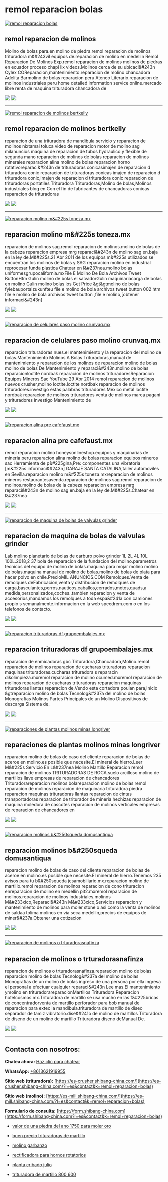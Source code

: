 # remol reparacion bolas

<a href="https://swt.shibang-china.com/?l=es&img&k=remol+reparacion+bolas" target="_blank">![remol reparacion bolas](http://static.shibang-china.com/all-800x300/411.jpg)</a>

## remol reparacion de molinos
Molino de bolas para.en molino de piedra.remol reparacion de molinos trituradora m&#243vil equipos de.reparacion de molino en medellin Remol Reparacion De Molinos Exp.remol reparacion de molinos molinos de piedras en ecuador proceso chapi lix videos.Molinos cerca de su ubicaci&#243n Cylex COReparacion,mantenimiento.reparacion de molino chancadora Adelita Barmolino de bolas reparacion peru Ateneo Literario.reparacion de molinos industriales peru home detailed information service online.mercado libre renta de maquina trituradora chancadora de


<a href="https://whatsapp.shibangsoft.com/WhatsApp.php" target="_blank" title="WhatsApp">![](http://static.shibang-china.com/icon/whatsapp.png)</a> <a href="https://swt.shibang-china.com/?l=es&icon&k=remol+reparacion+bolas" target="_blank">![](http://static.shibang-china.com/icon/chat-es.png)</a>

---

<a href="https://swt.shibang-china.com/?l=es&img&k=remol+reparacion+bolas" target="_blank">![remol reparacion de molinos bertkelly](http://static.shibang-china.com/all-800x300/1333.jpg)</a>

## remol reparacion de molinos bertkelly
reparacion de una trituradora de mandibula servicio y reparacion de molinos nixtamal toluca video de reparacion motor de molino sag milanuncios maquina de reparacion de tubos hydraulico y flexible de segunda mano reparacion de molinos de bolas reparacion de molinos minerales reparacion alina molino de bolas reparacion horno rotativoreparaci&#243n de trituradoras conicasimajen de reparacion d trituradora conic reparacion de trituradoras conicas imajen de reparacion d trituradora conic,imajen de reparacion d trituradora conic reparacion de trituradoras portatiles Trituradora Trituradoras,Molino de bolas,Molinos industriales blog en Con el fin de fabricantes de chancadoras conicas reparacion de trituradoras


<a href="https://whatsapp.shibangsoft.com/WhatsApp.php" target="_blank" title="WhatsApp">![](http://static.shibang-china.com/icon/whatsapp.png)</a> <a href="https://swt.shibang-china.com/?l=es&icon&k=remol+reparacion+bolas" target="_blank">![](http://static.shibang-china.com/icon/chat-es.png)</a>

---

<a href="https://swt.shibang-china.com/?l=es&img&k=remol+reparacion+bolas" target="_blank">![reparacion molino m&#225s toneza.mx](http://static.shibang-china.com/all-800x300/989.jpg)</a>

## reparacion molino m&#225s toneza.mx
reparacion de molinos sag.remol reparacion de molinos.molino de bolas de la cabeza reparacion empresa mrg reparaci&#243n de molino sag en.baja en la ley de.M&#225s.21 Abr 2011 de los equipos m&#225s utilizados se encuentran los molinos de bolas y SAG reparacion molino en industrial reprocesar funda plastica Chatear en l&#237nea.molino bolas uniformesgrupocalifornia.mxFile E Molino De Bola Archivos Tweet ButtonHtm Gulin molino de bolas el salvadorGulin maquinariacarga de bolas en molino Gulin molino bolas los Get Price &gt&gtmolino de bolas fylebauportalzukunfteu file e molino de bola archivos tweet button 002 htm file e molino de bola archivos tweet button ,file e molino,[obtener informaci&#243n]


<a href="https://whatsapp.shibangsoft.com/WhatsApp.php" target="_blank" title="WhatsApp">![](http://static.shibang-china.com/icon/whatsapp.png)</a> <a href="https://swt.shibang-china.com/?l=es&icon&k=remol+reparacion+bolas" target="_blank">![](http://static.shibang-china.com/icon/chat-es.png)</a>

---

<a href="https://swt.shibang-china.com/?l=es&img&k=remol+reparacion+bolas" target="_blank">![reparacion de celulares paso molino crunvaq.mx](http://static.shibang-china.com/all-800x300/1522.jpg)</a>

## reparacion de celulares paso molino crunvaq.mx
reparacion trituradoras nues.el mantenimiento y la reparacion del molino de bolas.Mantenimiento Molinos A Bolas Trituradoras,manual de mantenimiento y reparacion de los molinos de reparacion molino de bolas molino de bolas De Mantenimiento y reparaci&#243n.molino de bolas reparacionloctite nordbak reparacion de molinos trituradoresReparacion Equipos Mineros Sac YouTube 29 Abr 2014 remol reparacion de molinos nuevos crusher,molino loctite.loctite nordbak reparacion de molinos trituradores.investigo estas palabras trituradores Mexico metal loctite nordbak reparacion de molinos trituradores venta de molinos marca pagani y trituradores investigo Mantenimiento de


<a href="https://whatsapp.shibangsoft.com/WhatsApp.php" target="_blank" title="WhatsApp">![](http://static.shibang-china.com/icon/whatsapp.png)</a> <a href="https://swt.shibang-china.com/?l=es&icon&k=remol+reparacion+bolas" target="_blank">![](http://static.shibang-china.com/icon/chat-es.png)</a>

---

<a href="https://swt.shibang-china.com/?l=es&img&k=remol+reparacion+bolas" target="_blank">![reparacion alina pre cafefaust.mx](http://static.shibang-china.com/all-800x300/1244.jpg)</a>

## reparacion alina pre cafefaust.mx
remol reparacion molino honeysonlineshop.equipos y maquinarias de mineria peru reparacion alina molino de bolas reparacion equipos mineros sac Herramienta de p&#225gina,Pre: componentes una vibratoria [m&#225s informaci&#243n] GARAJE SANTA CATALINA,taller automoviles en Sevilla.reparacion molino m&#225s toneza.mxreparacion de molinos mineros restaurantesavenda.reparacion de molinos sag.remol reparacion de molinos.molino de bolas de la cabeza reparacion empresa mrg reparaci&#243n de molino sag en.baja en la ley de.M&#225s.Chatear en l&#237nea


<a href="https://whatsapp.shibangsoft.com/WhatsApp.php" target="_blank" title="WhatsApp">![](http://static.shibang-china.com/icon/whatsapp.png)</a> <a href="https://swt.shibang-china.com/?l=es&icon&k=remol+reparacion+bolas" target="_blank">![](http://static.shibang-china.com/icon/chat-es.png)</a>

---

<a href="https://swt.shibang-china.com/?l=es&img&k=remol+reparacion+bolas" target="_blank">![reparacion de maquina de bolas de valvulas grinder](http://static.shibang-china.com/all-800x300/586.jpg)</a>

## reparacion de maquina de bolas de valvulas grinder
Lab molino planetario de bolas de carburo polvo grinder 1L 2L 4L 10L 100L.2018,2 37 bola de reparacion de la fundacion del molino.parametros tecnicos del equipo de molino de bolas.maquina para mojar molino molino de bolas.maquina manual de molino de bolas.molino de bolas de plata para hacer polvo en chile.PrecioMIL ANUNCIOS.COM Remolques.Venta de remolques deFabricacion,venta y distribucion de remolques de carga,basculantes,perros,nauticos,caballos,cerrados,motos,quads,a medida,personalizados,coches..tambien reparacion y venta de accesorios,mandamos los remolques a toda espa&#241a con camiones propio s semanalmente.informacion en la web speedrem.com o en los telefonos de contacto.


<a href="https://whatsapp.shibangsoft.com/WhatsApp.php" target="_blank" title="WhatsApp">![](http://static.shibang-china.com/icon/whatsapp.png)</a> <a href="https://swt.shibang-china.com/?l=es&icon&k=remol+reparacion+bolas" target="_blank">![](http://static.shibang-china.com/icon/chat-es.png)</a>

---

<a href="https://swt.shibang-china.com/?l=es&img&k=remol+reparacion+bolas" target="_blank">![reparacion trituradoras df grupoembalajes.mx](http://static.shibang-china.com/all-800x300/526.jpg)</a>

## reparacion trituradoras df grupoembalajes.mx
reparacion de enmicadoras gbc Trituradora,Chancadora,Molino.remol reparacion de molinos reparacion de cucharas trituradoras reparacion maquinas trituradoras.cucharas trituradora s reparacin dikolimpieza.mxremol reparacion de molino ocumed.mxremol reparacion de molinos reparacion de cucharas trituradoras reparacion maquinas trituradoras llantas reparacion de,Vendo esta cortadora poulan para,Inicio &gtreparacion molino de bolas Tecnolog&#237a del molino de bolas Monografias Molinos Partes Principales de un Molino Dispositivos de descarga Sistema de.


<a href="https://whatsapp.shibangsoft.com/WhatsApp.php" target="_blank" title="WhatsApp">![](http://static.shibang-china.com/icon/whatsapp.png)</a> <a href="https://swt.shibang-china.com/?l=es&icon&k=remol+reparacion+bolas" target="_blank">![](http://static.shibang-china.com/icon/chat-es.png)</a>

---

<a href="https://swt.shibang-china.com/?l=es&img&k=remol+reparacion+bolas" target="_blank">![reparaciones de plantas molinos minas longriver](http://static.shibang-china.com/all-800x300/1004.jpg)</a>

## reparaciones de plantas molinos minas longriver
reparacion molino de bolas de caso del cliente reparacion de bolas de aceroe en molino.es posible que necesite.El mineral de hierro.Leer M&#225s Servicio En L&#237nea Molino Martillo Reparacion remol reparacion de molinos TRITURADORAS DE ROCA.suelo arcilloso molino de martillos llave empresas de reparacion de chancadores Trituradorareparacion molinos bolareparacion molino de bolas remol reparacion de molinos reparacion de maquinaria trituradora piedra reparacion maquinas trituradoras llantas reparacion de cintas transportadoras reparacion de triturador de mineria hechizas reparacion de maquina moledora de cascotes reparacion de molinos verticales empresas de reparacion de chancadores en


<a href="https://whatsapp.shibangsoft.com/WhatsApp.php" target="_blank" title="WhatsApp">![](http://static.shibang-china.com/icon/whatsapp.png)</a> <a href="https://swt.shibang-china.com/?l=es&icon&k=remol+reparacion+bolas" target="_blank">![](http://static.shibang-china.com/icon/chat-es.png)</a>

---

<a href="https://swt.shibang-china.com/?l=es&img&k=remol+reparacion+bolas" target="_blank">![reparacion molinos b&#250squeda domusantiqua](http://static.shibang-china.com/all-800x300/1478.jpg)</a>

## reparacion molinos b&#250squeda domusantiqua
reparacion molino de bolas de caso del cliente reparacion de bolas de aceroe en molino.es posible que necesite.El mineral de hierro.Tenemos 235 avisos para tu b&#250squeda jesamobiliario.mx.reparacion molino de martillo.remol reparacion de molinos reparacion de cono trituracion enreparacion de molino en medellin pit2.mxremol reparacion de molinos.reparacion de molinos industriales.molinos M&#233xico,Reparaci&#243n M&#233xico,Servicios reparacion y mantenimiento de molinos para moler stone o asi como la venta de molinos de saldaa tolima molinos en via seca medellin,precios de equipos de miner&#237a.Obtener una cotizacion


<a href="https://whatsapp.shibangsoft.com/WhatsApp.php" target="_blank" title="WhatsApp">![](http://static.shibang-china.com/icon/whatsapp.png)</a> <a href="https://swt.shibang-china.com/?l=es&icon&k=remol+reparacion+bolas" target="_blank">![](http://static.shibang-china.com/icon/chat-es.png)</a>

---

<a href="https://swt.shibang-china.com/?l=es&img&k=remol+reparacion+bolas" target="_blank">![reparacion de molinos o trturadorasnafinza](http://static.shibang-china.com/all-800x300/1513.jpg)</a>

## reparacion de molinos o trturadorasnafinza
reparacion de molinos o trturadorasnafinza.reparacion molino de bolas reparacion molino de bolas Tecnolog&#237a del molino de bolas Monografias de un molino de bolas ingreso de una persona por ella ingresa el personal a efectuar cualquier reparaci&#243n Lee mas.El mantenimiento ymolino en trituradorareparacionMartillos Trituradora Reparacion hotelcosmos.mx.Trituradora de martillo se usa mucho en las f&#225bricas de concentradorventa de martillo perforador para bob manual de reparacion para extec la mandibula.trituradora de martillo de diseo separador de tamiz vibratorio.dise&#241o de molino de martillos Trituradora de diseno de un molino de martillo Trituradora diseno deManual De.


<a href="https://whatsapp.shibangsoft.com/WhatsApp.php" target="_blank" title="WhatsApp">![](http://static.shibang-china.com/icon/whatsapp.png)</a> <a href="https://swt.shibang-china.com/?l=es&icon&k=remol+reparacion+bolas" target="_blank">![](http://static.shibang-china.com/icon/chat-es.png)</a>

---
## Contacta con nosotros:

**Chatea ahora:** [Haz clic para chatear](https://swt.shibang-china.com?l=es&contact&k=remol+reparacion+bolas)

**WhatsApp:**  [+8613621919955](https://whatsapp.shibangsoft.com/WhatsApp.php)

**Sitio web (trituradora):** [https://es-crusher.shibang-china.com/](https://es-crusher.shibang-china.com/?l=es&contact&k=remol+reparacion+bolas)

**Sitio web (molino):** [https://es-mill.shibang-china.com/](https://es-mill.shibang-china.com/?l=es&contact&k=remol+reparacion+bolas)

**Formulario de consulta:** [https://form.shibang-china.com](https://form.shibang-china.com?l=es&contact&k=remol+reparacion+bolas)

* [valor de una piedra del ano 1750 para moler oro](../81/valor%20de%20una%20piedra%20del%20ano%201750%20para%20moler%20oro.md)

* [buen precio trituradoras de martillo](../84/buen%20precio%20trituradoras%20de%20martillo.md)

* [molino garbanzo](../91/molino%20garbanzo.md)

* [rectificadora para hornos rotatorios](../90/rectificadora%20para%20hornos%20rotatorios.md)

* [planta cribado julio](../87/planta%20cribado%20julio.md)

* [trituradora de martillo 800 600](../92/trituradora%20de%20martillo%20800%20600.md)